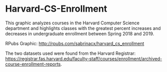 # Harvard-CS-Enrollment

This graphic analyzes courses in the Harvard Computer Science department and highlights classes with the greatest percent increases and decreases in undergraduate enrollment between Spring 2018 and 2019. 

RPubs Graphic: http://rpubs.com/sabrinacx/harvard_cs_enrollment

The two datasets used were found from the Harvard Registrar: https://registrar.fas.harvard.edu/faculty-staff/courses/enrollment/archived-course-enrollment-reports.


